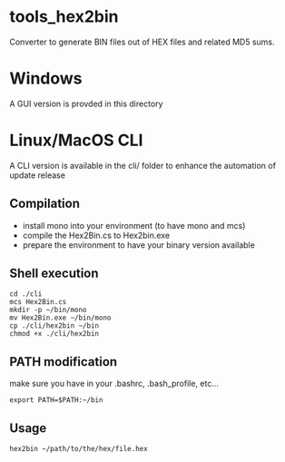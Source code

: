 tools_hex2bin
=============

Converter to generate BIN files out of HEX files and related MD5 sums.

# Windows

A GUI version is provded in this directory

# Linux/MacOS CLI

A CLI version is available in the cli/ folder to enhance the automation of update release

## Compilation

- install mono into your environment (to have mono and mcs)
- compile the Hex2Bin.cs to Hex2bin.exe
- prepare the environment to have your binary version available

## Shell execution

```
cd ./cli
mcs Hex2Bin.cs
mkdir -p ~/bin/mono
mv Hex2Bin.exe ~/bin/mono
cp ./cli/hex2bin ~/bin
chmod +x ./cli/hex2bin
```

## PATH modification

make sure you have in your .bashrc, .bash_profile, etc...
```
export PATH=$PATH:~/bin
```

## Usage

```
hex2bin ~/path/to/the/hex/file.hex
```
